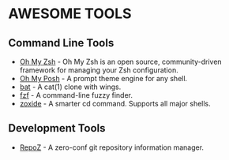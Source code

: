 # AWESOME TOOLS

## Command Line Tools

- [Oh My Zsh](https://ohmyz.sh) - Oh My Zsh is an open source, community-driven framework for managing your Zsh configuration.
- [Oh My Posh](https://ohmyposh.dev) - A prompt theme engine for any shell.
- [bat](https://github.com/sharkdp/bat) - A cat(1) clone with wings.
- [fzf](https://github.com/junegunn/fzf) - A command-line fuzzy finder.
- [zoxide](https://github.com/ajeetdsouza/zoxide) - A smarter cd command. Supports all major shells.
  

## Development Tools

- [RepoZ](https://github.com/awaescher/RepoZ) - A zero-conf git repository information manager.
